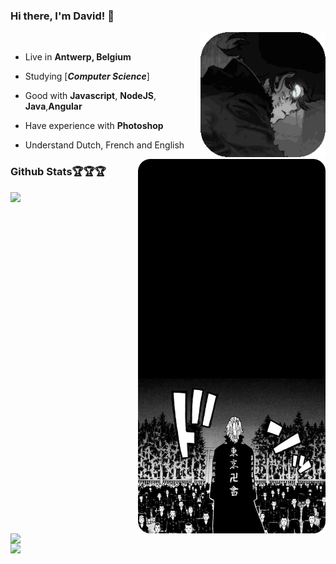 ### Hi there, I'm David! 👋
<div>
 
<img src="gifpf.gif.gif" align="right" width="200" />

<br/>
 
- Live in **Antwerp, Belgium**

- Studying [***Computer Science***]

- Good with **Javascript**, **NodeJS**, **Java**,**Angular**

- Have experience with **Photoshop**


- Understand Dutch, French and English
  </p>

<img src="tokyo-rounded.png" width="300" align="right" />



  
### Github Stats🏆🏆🏆
 

<img align="left" width="400" src="https://github-readme-stats.vercel.app/api?username=daviddierckx&show_icons=true&theme=apprentice&show_icons=true&count_private=true" />

<img align="left" width="400" src="https://github-readme-stats.vercel.app/api/top-langs/?username=daviddierckx&hide=html,php&theme=apprentice&langs_count=6" />


<img align="" width="400" src="https://github-readme-streak-stats.herokuapp.com/?user=daviddierckx&theme=dark" />
</div>





 
